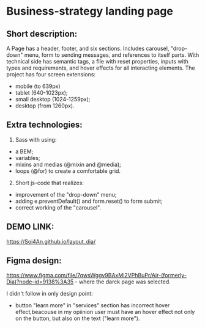 # Business-strategy landing page

## Short description:
A Page has a header, footer, and six sections. Includes carousel, "drop-down" menu, form to sending messages, and references to itself parts.
With technical side has semantic tags, a file with reset properties, inputs with types and requirements, and hover effects for all interacting elements.
The project has four screen extensions:
  - mobile (to 639px)
  - tablet (640-1023px);
  - small desktop (1024-1259px);
  - desktop (from 1260px).

## Extra technologies:
1) Sass with using:
  - a BEM;
  - variables;
  - mixins and medias (@mixin and @media);
  - loops (@for) to create a comfortable grid.
2) Short js-code that realizes:
  - improvement of the "drop-down" menu;
  - adding e.preventDefault() and form.reset() to form submit;
  - correct working of the "carousel".

## DEMO LINK:
https://Soi4An.github.io/layout_dia/

## Figma design:
https://www.figma.com/file/7qwsWggv9BAxMi2VPhBuPr/Air-(formerly-Dia)?node-id=9138%3A35 - where the darck page was selected.

I didn't follow in only design point:
  - button "learn more" in "services" section has incorrect hover effect,beacouse in my opiinion user must have an hover effect not only on the button, but also on the text ("learn more").
